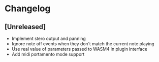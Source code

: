 # Changelog

## [Unreleased]

- Implement stero output and panning
- Ignore note off events when they don't match the current note playing
- Use real value of parameters passed to WASM4 in plugin interface
- Add midi portamento mode support
